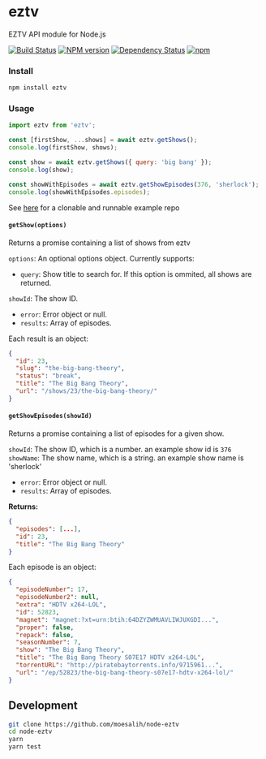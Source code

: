 eztv
====
EZTV API module for Node.js

[![Build Status](https://travis-ci.org/moesalih/node-eztv.svg?branch=master)](https://travis-ci.org/moesalih/node-eztv)
[![NPM version](https://badge.fury.io/js/eztv.svg)](http://badge.fury.io/js/eztv)
[![Dependency Status](https://img.shields.io/david/moesalih/node-eztv.svg)](https://david-dm.org/moesalih/node-eztv)
[![npm](https://img.shields.io/npm/dm/eztv.svg?maxAge=2592000)]()

### Install
```bash
npm install eztv
```

### Usage
```js
import eztv from 'eztv';

const [firstShow, ...shows] = await eztv.getShows();
console.log(firstShow, shows);

const show = await eztv.getShows({ query: 'big bang' });
console.log(show);

const showWithEpisodes = await eztv.getShowEpisodes(376, 'sherlock');
console.log(showWithEpisodes.episodes);
```

See [here](https://github.com/amilajack/node-eztv-example) for a clonable and runnable example repo

#### `getShow(options)`

Returns a promise containing a list of shows from eztv

`options`: An optional options object. Currently supports:

- `query`: Show title to search for. If this option is ommited, all shows are returned.

`showId`: The show ID.

- `error`: Error object or null.
- `results`: Array of episodes.

Each result is an object:

```json
{
  "id": 23,
  "slug": "the-big-bang-theory",
  "status": "break",
  "title": "The Big Bang Theory",
  "url": "/shows/23/the-big-bang-theory/"
}
```

#### `getShowEpisodes(showId)`

Returns a promise containing a list of episodes for a given show.

`showId`: The show ID, which is a number. an example show id is `376`
`showName`: The show name, which is a string. an example show name is 'sherlock'

- `error`: Error object or null.
- `results`: Array of episodes.

**Returns:**

```json
{
  "episodes": [...],
  "id": 23,
  "title": "The Big Bang Theory"
}
```

Each episode is an object:

```json
{
  "episodeNumber": 17,
  "episodeNumber2": null,
  "extra": "HDTV x264-LOL",
  "id": 52823,
  "magnet": "magnet:?xt=urn:btih:64DZYZWMUAVLIWJUXGDI...",
  "proper": false,
  "repack": false,
  "seasonNumber": 7,
  "show": "The Big Bang Theory",
  "title": "The Big Bang Theory S07E17 HDTV x264-LOL",
  "torrentURL": "http://piratebaytorrents.info/9715961...",
  "url": "/ep/52823/the-big-bang-theory-s07e17-hdtv-x264-lol/"
}
```

## Development
```bash
git clone https://github.com/moesalih/node-eztv
cd node-eztv
yarn
yarn test
```
